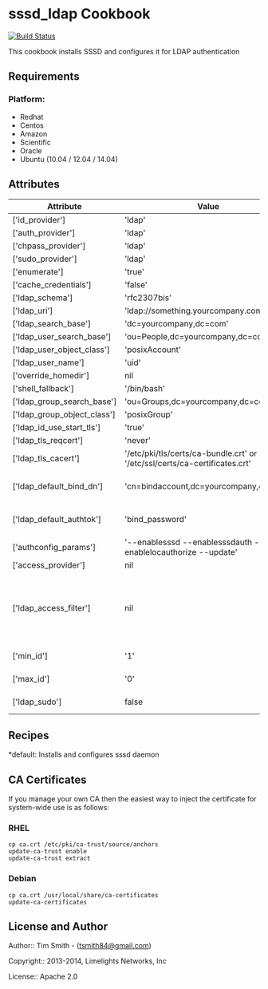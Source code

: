 sssd_ldap Cookbook
==================
[![Build Status](https://travis-ci.org/tas50/chef-sssd_ldap.svg?branch=master)](https://travis-ci.org/tas50/chef-sssd_ldap)

This cookbook installs SSSD and configures it for LDAP authentication

Requirements
------------

### Platform:

* Redhat
* Centos
* Amazon
* Scientific
* Oracle
* Ubuntu (10.04 / 12.04 / 14.04)

Attributes
----------
| Attribute | Value | Comment |
| -------------  | -------------  | -------------  |
| ['id_provider'] | 'ldap' | |
| ['auth_provider'] | 'ldap' | |
| ['chpass_provider'] | 'ldap' | |
| ['sudo_provider'] | 'ldap' | | 
| ['enumerate'] | 'true' | |
| ['cache_credentials'] | 'false' | |
| ['ldap_schema'] | 'rfc2307bis' | |
| ['ldap_uri'] | 'ldap://something.yourcompany.com' | |
| ['ldap_search_base'] | 'dc=yourcompany,dc=com' | |
| ['ldap_user_search_base'] | 'ou=People,dc=yourcompany,dc=com' | |
| ['ldap_user_object_class'] | 'posixAccount' | |
| ['ldap_user_name'] | 'uid' | |
| ['override_homedir'] | nil | |
| ['shell_fallback'] | '/bin/bash' | |
| ['ldap_group_search_base'] | 'ou=Groups,dc=yourcompany,dc=com' | |
| ['ldap_group_object_class'] | 'posixGroup' | |
| ['ldap_id_use_start_tls'] | 'true' | |
| ['ldap_tls_reqcert'] | 'never' | |
| ['ldap_tls_cacert'] | '/etc/pki/tls/certs/ca-bundle.crt' or '/etc/ssl/certs/ca-certificates.crt' | defaults for RHEL and others respectively |
| ['ldap_default_bind_dn'] | 'cn=bindaccount,dc=yourcompany,dc=com' | if you have a domain that doesn't require binding set this attributes to nil
| ['ldap_default_authtok'] | 'bind_password' | if you have a domain that doesn't require binding set this to nil | 
| ['authconfig_params'] | '--enablesssd --enablesssdauth --enablelocauthorize --update' | |
| ['access_provider'] | nil | Should be set to 'ldap' |
| ['ldap_access_filter'] | nil| Can use simple LDAP filter such as 'uid=abc123' or more expressive LDAP filters like '(&(objectClass=employee)(department=ITSupport))' | 
| ['min_id'] | '1' | default, used to ignore lower uid/gid's | 
| ['max_id'] | '0' | default, used to ignore higher uid/gid's | 
| ['ldap_sudo'] | false | Adds ldap enabled sudoers (true/false) |


Recipes
-------

*default: Installs and configures sssd daemon

CA Certificates
---------------

If you manage your own CA then the easiest way to inject the certificate for system-wide use is as follows:

### RHEL

    cp ca.crt /etc/pki/ca-trust/source/anchors
    update-ca-trust enable
    update-ca-trust extract

### Debian

    cp ca.crt /usr/local/share/ca-certificates
    update-ca-certificates

License and Author
------------------

Author:: Tim Smith - (<tsmith84@gmail.com>)

Copyright:: 2013-2014, Limelights Networks, Inc

License:: Apache 2.0

